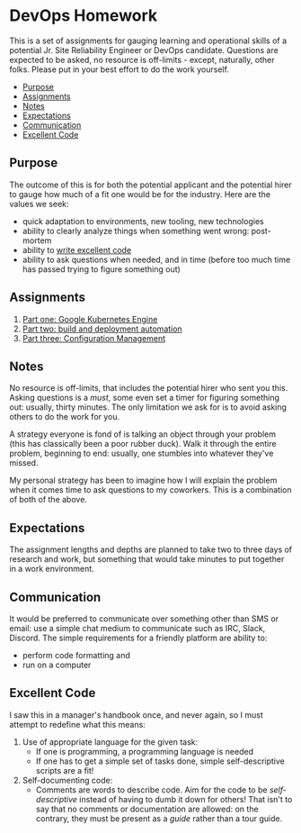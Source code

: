 # DevOps Homework

This is a set of assignments for gauging learning and operational skills of a potential Jr. Site Reliability Engineer or DevOps candidate. Questions are expected to be asked, no resource is off-limits - except, naturally, other folks. Please put in your best effort to do the work yourself.

<!-- toc -->

- [Purpose](#purpose)
- [Assignments](#assignments)
- [Notes](#notes)
- [Expectations](#expectations)
- [Communication](#communication)
- [Excellent Code](#excellent-code)

<!-- tocstop -->

## Purpose

The outcome of this is for both the potential applicant and the potential hirer to gauge how much of a fit one would be for the industry. Here are the values we seek:

- quick adaptation to environments, new tooling, new technologies
- ability to clearly analyze things when something went wrong: post-mortem
- ability to [write excellent code](#excellent-code)
- ability to ask questions when needed, and in time (before too much time has passed trying to figure something out)

## Assignments

1. [Part one: Google Kubernetes Engine](gke.md)
1. [Part two: build and deployment automation](ci.md)
1. [Part three: Configuration Management](cm.md)

## Notes

No resource is off-limits, that includes the potential hirer who sent you this. Asking questions is a _must_, some even set a timer for figuring something out: usually, thirty minutes. The only limitation we ask for is to avoid asking others to do the work for you.

A strategy everyone is fond of is talking an object through your problem (this has classically been a poor rubber duck). Walk it through the entire problem, beginning to end: usually, one stumbles into whatever they've missed.

My personal strategy has been to imagine how I will explain the problem when it comes time to ask questions to my coworkers. This is a combination of both of the above.

## Expectations

The assignment lengths and depths are planned to take two to three days of research and work, but something that would take minutes to put together in a work environment.

## Communication

It would be preferred to communicate over something other than SMS or email: use a simple chat medium to communicate such as IRC, Slack, Discord. The simple requirements for a friendly platform are ability to:

- perform code formatting and
- run on a computer

## Excellent Code

I saw this in a manager's handbook once, and never again, so I must attempt to redefine what this means:

1. Use of appropriate language for the given task:
    - If one is programming, a programming language is needed
    - If one has to get a simple set of tasks done, simple self-descriptive scripts are a fit!
1. Self-documenting code:
    - Comments are words to describe code. Aim for the code to be _self-descriptive_ instead of having to dumb it down for others! That isn't to say that no comments or documentation are allowed: on the contrary, they must be present as a _guide_ rather than a tour guide.
